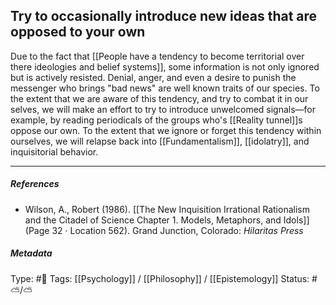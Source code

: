 ## Try to occasionally introduce new ideas that are opposed to your own  # 

Due to the fact that [[People have a tendency to become territorial over there ideologies and belief systems]], some information is not only ignored but is actively resisted. Denial, anger, and even a desire to punish the messenger who brings "bad news" are well known traits of our species. To the extent that we are aware of this tendency, and try to combat it in our selves, we will make an effort to try to introduce unwelcomed signals—for example, by reading periodicals of the groups who's [[Reality tunnel]]s oppose our own. To the extent that we ignore or forget this tendency within ourselves, we will relapse back into [[Fundamentalism]], [[idolatry]], and inquisitorial behavior. 

___

##### References

- Wilson, A., Robert (1986). [[The New Inquisition Irrational Rationalism and the Citadel of Science Chapter 1. Models, Metaphors, and Idols]] (Page 32 · Location 562). Grand Junction, Colorado: _Hilaritas Press_

##### Metadata

Type: #🔴 
Tags: [[Psychology]] / [[Philosophy]] / [[Epistemology]] 
Status: #⛅️/⛅️ 